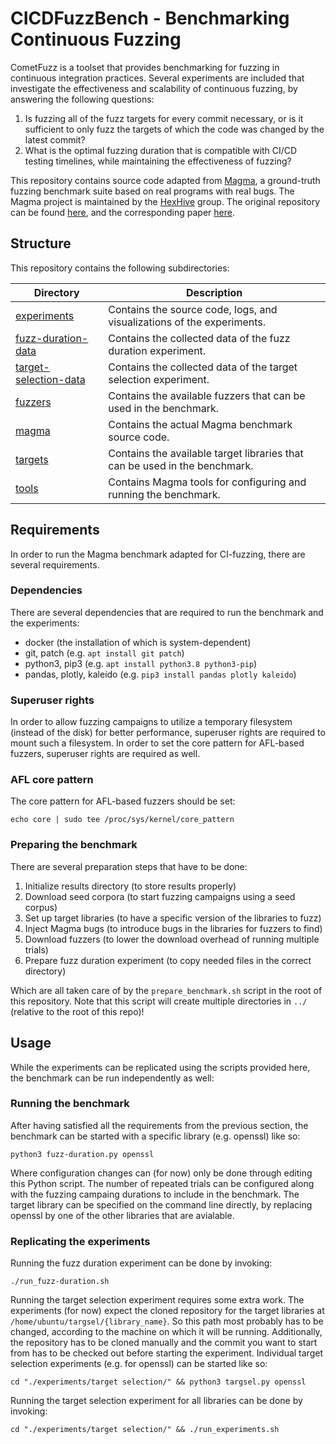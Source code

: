 # CICDFuzzBench - Benchmarking Continuous Fuzzing

CometFuzz is a toolset that provides benchmarking for fuzzing in continuous integration practices. Several experiments are included that investigate the effectiveness and scalability of continuous fuzzing, by answering the following questions:

1. Is fuzzing all of the fuzz targets for every commit necessary, or is it sufficient to only fuzz the targets of which the code was changed by the latest commit? 
2. What is the optimal fuzzing duration that is compatible with CI/CD testing timelines, while maintaining the effectiveness of fuzzing?

This repository contains source code adapted from [Magma](https://hexhive.epfl.ch/magma/), a ground-truth fuzzing benchmark suite based on real programs with real bugs. The Magma project is maintained by the [HexHive](https://hexhive.epfl.ch/) group. The original repository can be found [here](https://github.com/HexHive/magma), and the corresponding paper [here](https://hexhive.epfl.ch/publications/files/21SIGMETRICS.pdf).



## Structure 

This repository contains the following subdirectories:

| Directory | Description |
| ----------- | ----------- |
| [experiments](experiments) | Contains the source code, logs, and visualizations of the experiments. |
| [fuzz-duration-data](experiments/fuzz%20duration/data/) | Contains the collected data of the fuzz duration experiment. |
| [target-selection-data](experiments/target%20selection/logs/) | Contains the collected data of the target selection experiment. |
| [fuzzers](fuzzers) | Contains the available fuzzers that can be used in the benchmark.  |
| [magma](magma) | Contains the actual Magma benchmark source code. |
| [targets](targets) | Contains the available target libraries that can be used in the benchmark.  |
| [tools](tools) | Contains Magma tools for configuring and running the benchmark. |



## Requirements 

In order to run the Magma benchmark adapted for CI-fuzzing, there are several requirements.

### Dependencies

There are several dependencies that are required to run the benchmark and the experiments:
- docker (the installation of which is system-dependent)
- git, patch (e.g. `apt install git patch`)
- python3, pip3 (e.g. `apt install python3.8 python3-pip`)
- pandas, plotly, kaleido (e.g. `pip3 install pandas plotly kaleido`)

### Superuser rights

In order to allow fuzzing campaigns to utilize a temporary filesystem (instead of the disk) for better performance, superuser rights are required to mount such a filesystem.
In order to set the core pattern for AFL-based fuzzers, superuser rights are required as well.

### AFL core pattern

The core pattern for AFL-based fuzzers should be set:
```
echo core | sudo tee /proc/sys/kernel/core_pattern
```

### Preparing the benchmark

There are several preparation steps that have to be done:

1. Initialize results directory (to store results properly)
2. Download seed corpora (to start fuzzing campaigns using a seed corpus)
3. Set up target libraries (to have a specific version of the libraries to fuzz)
4. Inject Magma bugs (to introduce bugs in the libraries for fuzzers to find)
5. Download fuzzers (to lower the download overhead of running multiple trials)
6. Prepare fuzz duration experiment (to copy needed files in the correct directory)

Which are all taken care of by the `prepare_benchmark.sh` script in the root of this repository.
Note that this script will create multiple directories in `../` (relative to the root of this repo)!



## Usage 

While the experiments can be replicated using the scripts provided here, the benchmark can be run independently as well:

### Running the benchmark

After having satisfied all the requirements from the previous section, the benchmark can be started with a specific library (e.g. openssl) like so:
```
python3 fuzz-duration.py openssl
```
Where configuration changes can (for now) only be done through editing this Python script.
The number of repeated trials can be configured along with the fuzzing campaing durations to include in the benchmark.
The target library can be specified on the command line directly, by replacing openssl by one of the other libraries that are avialable.

### Replicating the experiments

Running the fuzz duration experiment can be done by invoking:
```
./run_fuzz-duration.sh
```

Running the target selection experiment requires some extra work.
The experiments (for now) expect the cloned repository for the target libraries at `/home/ubuntu/targsel/{library_name}`.
So this path most probably has to be changed, according to the machine on which it will be running.
Additionally, the repository has to be cloned manually and the commit you want to start from has to be checked out before starting the experiment.
Individual target selection experiments (e.g. for openssl) can be started like so:
```
cd "./experiments/target selection/" && python3 targsel.py openssl
```

Running the target selection experiment for all libraries can be done by invoking:
```
cd "./experiments/target selection/" && ./run_experiments.sh
```
